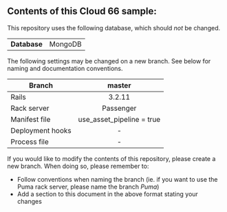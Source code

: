 ## Contents of this Cloud 66 sample:

This repository uses the following database, which should <i>not</i> be changed.
<table>
  <tr>
    <td><b>Database</b></td>
    <td>MongoDB</td>
  </tr>
</table>

The following settings may be changed on a new branch. See below for naming and documentation conventions.

| Branch           | master                     |
| ---------------- |:--------------------------:|
| Rails            | 3.2.11                     |
| Rack server      | Passenger                  |
| Manifest file    | use_asset_pipeline = true  |
| Deployment hooks | -                          |
| Process file     | -                          |

If you would like to modify the contents of this repository, please create a new branch. When doing so, please remember to:
* Follow conventions when naming the branch (ie. if you want to use the Puma rack server, please name the branch _Puma_)
* Add a section to this document in the above format stating your changes
